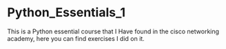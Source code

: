 # Python_Essentials_1
This is a Python essential course that I Have found in the cisco networking academy, here you can find exercises I did on it.
